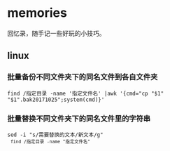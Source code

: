 # memories
回忆录，随手记一些好玩的小技巧。

## linux

### 批量备份不同文件夹下的同名文件到各自文件夹
<code>find /指定目录 -name '指定文件名' |awk '{cmd="cp "$1" "$1".bak20171025";system(cmd)}'</code>

### 批量替换不同文件夹下的同名文件里的字符串
<code>sed -i "s/需要替换的文本/新文本/g"  `find /指定目录 -name "指定文件名" `</code>

